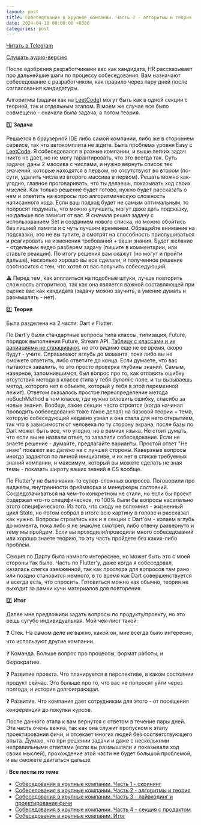 ```yaml
---
layout: post
title: Собеседования в крупные компании. Часть 2 - алгоритмы и теория
date: 2024-04-18 00:00:00 +0300
categories: post
---
```


[Читать в Telegram](https://t.me/fluttermiddlepodcast/195)

[Слушать аудио-версию](https://podcasts.apple.com/ru/podcast/flutter-developer-talks/id1648922484?i=1000658504282)

После одобрения разработчиками вас как кандидата, HR рассказывает про дальнейшие шаги по процессу собеседования. Вам
назначают собеседование с разработчиком, как правило через пару дней после согласования кандидатуры.

Алгоритмы (задачи как на [LeetCode](https://leetcode.com/)) могут быть как в одной секции с теорией, так и отдельным
этапом. В моем же случае все было совмещено - сначала была задача, а потом теория.

1️⃣ **Задача**

Решается в браузерной IDE либо самой компании, либо же в стороннем сервисе, так что автокомплита не ждите. Была проблема
уровня Easy с [LeetCode](https://leetcode.com/). Я собеседовался в разные компании, и выше легких задач никто не дает, но
не могу гарантировать, что это всегда так. Суть задачи: даны 2 массива с числами, и нужно вернуть список тех значений,
которые находятся в первом, но отсутствуют во втором (по-сути, удалить числа из второго массива в первом). Решать можно
как-угодно, главное проговаривать, что ты делаешь, показывать ход своих мыслей. Как только решение будет готово, нужно
будет рассказать о нем и ответить на вопросы про алгоритмическую сложность написанного кода. Если ваш подход будет не
самым оптимальным, то попросят подумать, что можно улучшить, могут даже дать подсказку, но дальше все зависит от вас. Я
сначала решил задачу с использованием Set и созданием нового списка, но можно обойтись без лишней памяти и с чуть лучшим
временем. Обращайте внимание на подсказки, это не вы тупите, а смотрят на способность прислушиваться и реагировать на
изменения требований + ваши знания. Будет желание - отдельным видео разберем задачу (пишите в комментарии, или ставьте
реакции). По итогу решения вам скажут (но могут и пройти дальше), насколько хорошо вы все сделали, и полученное решение
соотносится с тем, что хотел от вас получить собеседующий.

⚠️ Перед тем, как апплаиться на подобные штуки, лучше повторить сложность алгоритмов, так как она является важной
составляющей при оценке вас как кандидата (задачу можно заучить, а умение думать и размышлять - нет).

2️⃣ **Теория**

Была разделена на 2 части: Dart и Flutter.

По Dart'y были стандартные вопросы типа классы, типизация, Future, порядок выполнения Future, Stream API. [Таблицу с
классами и их вариациями не спрашивают](https://i.stack.imgur.com/Ug2UF.png), но это видимо еще не ее время, скоро
будут - учите. Спрашивают вглубь до момента, пока либо вы не сможете ответить, либо ответите до конца. Если думаете, что
вас пытаются завалить, то это просто проверка глубины знаний. Самым, наверное, запомнившимся, был вопрос про то, как
отловить ошибку отсутствия метода в классе (типа у тебя dynamic поле, и ты вызываешь метод, которого нет в объекте,
который у тебя в этой переменной лежит). Ответом оказалось простое переопределение метода noSuchMethod в том классе, где
нужно отловить ошибку, спасибо за новые знания. Вообще, такие секции часто строятся (когда начинал проводить
собеседования тоже такое делал) на базовой теории + тема, которую собеседующий недавно узнал и она стала для него
открытием, так что в зависимости от человека по ту сторону экрана, после базы по Dart может быть все, что угодно, но в
рамках языка. Не стоит думать, что если вы не назвали ответ, то завалили собеседование. Если не знаете решение -
думайте, предлагайте варианты. Простой ответ "Не знаю" покажет вас далеко не с лучшей стороны. Каверзные вопросы иногда
задаются по личной инициативе, и их нет в списке требуемых знаний компании, и максимум, который вы можете сделать не
зная темы - показать широту ваших знаний в CS вообще.

По Flutter'у не было каких-то супер-сложных вопросов. Поговорили про виджеты, внутренности фреймворка и менеджеры
состояний. Сосредотачиваться на чем-то конкретном не стали, но если бы проект содержал что-то специфическое, то 100%
были бы вопросы касательно этого специфического. Из того, что сходу не вспомнил - жизненный цикл State, но потом собрал
в итоге всю картину в голове и рассказал как нужно. Вопросы строились как и в секции с Dart'ом - копаем вглубь до
момента, пока либо я не знаю/не смотрел, либо отвечу развернуто и тему мы пройдем. Если вы проходили/проводили много
собеседований или хорошо знаете теорию, то эту часть пройдете без каких-либо проблем.

Секция по Дарту была намного интереснее, но может быть это с моей стороны так было. Часть по Flutter'у, даже когда я
собеседовал, казалась слегка заезженной, так как простора для вопросов там рано или поздно становится немного, в то
время как Dart совершенствуется и всегда есть, что спросить. Готовиться можно как обычно, теория не выходит за рамки
кучи материалов для повторения.

3️⃣ **Итог**

Далее мне предложили задать вопросы по продукту/проекту, но это вещь сугубо индивидуальная. Мой чек-лист такой:

❓ Стек. На самом деле не важно, какой он, мне всегда было интересно, что используют другие компании.

❓ Команда. Больше вопрос про процессы, формат работы, и бюрократию.

❓ Развитие проекта. Что планируется в перспективе, в каком состоянии продукт сейчас. Это больше про то, что вас не
попросят уйти через полгода, и история долгоиграющая.

❓ Развитие. Что компания дает сотрудникам для этого - от посещения конференций до покупки курсов.

После данного этапа к вам вернутся с ответом в течение пары дней. Эта часть очень важна, так как она служит пропуском к
этапу проектирования фичи, и отсекает многих людей без соответствующего опыта. Думаю, что при решении задачи и даже с
несколькими неправильными ответами (если вы размышляли и показывали ход своих мыслей), прохождение этой части не будет
большой проблемой, и вы сможете двигаться дальше.

ℹ️ **Все посты по теме**

- [Собеседования в крупные компании. Часть 1 - скрининг](https://t.me/fluttermiddlepodcast/194)
- [Собеседования в крупные компании. Часть 2 - алгоритмы и теория](https://t.me/fluttermiddlepodcast/195)
- [Собеседования в крупные компании. Часть 3 - лайвкодинг и проектирование фичи](https://t.me/fluttermiddlepodcast/197)
- [Собеседования в крупные компании. Часть 4 - секция с продактом](https://t.me/fluttermiddlepodcast/198)
- [Собеседования в крупные компании. Итог](https://t.me/fluttermiddlepodcast/199)
